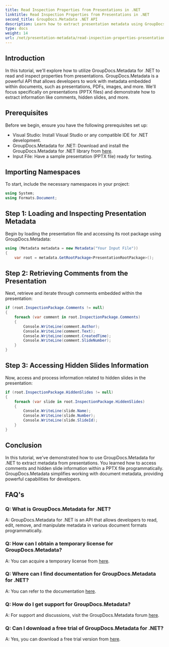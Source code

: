 ```yaml
---
title: Read Inspection Properties from Presentations in .NET
linktitle: Read Inspection Properties from Presentations in .NET
second_title: GroupDocs.Metadata .NET API
description: Learn how to extract presentation metadata using GroupDocs.Metadata for .NET. Access comments, hidden slides, and more programmatically.
type: docs
weight: 14
url: /net/presentation-metadata/read-inspection-properties-presentations/
---
```

## Introduction
In this tutorial, we'll explore how to utilize GroupDocs.Metadata for .NET to read and inspect properties from presentations. GroupDocs.Metadata is a powerful API that allows developers to work with metadata embedded within documents, such as presentations, PDFs, images, and more. We'll focus specifically on presentations (PPTX files) and demonstrate how to extract information like comments, hidden slides, and more.
## Prerequisites
Before we begin, ensure you have the following prerequisites set up:
- Visual Studio: Install Visual Studio or any compatible IDE for .NET development.
- GroupDocs.Metadata for .NET: Download and install the GroupDocs.Metadata for .NET library from [here](https://releases.groupdocs.com/metadata/net/).
- Input File: Have a sample presentation (PPTX file) ready for testing.
## Importing Namespaces
To start, include the necessary namespaces in your project:
```csharp
using System;
using Formats.Document;
```
## Step 1: Loading and Inspecting Presentation Metadata
Begin by loading the presentation file and accessing its root package using GroupDocs.Metadata:
```csharp
using (Metadata metadata = new Metadata("Your Input File"))
{
    var root = metadata.GetRootPackage<PresentationRootPackage>();
```
## Step 2: Retrieving Comments from the Presentation
Next, retrieve and iterate through comments embedded within the presentation:
```csharp
if (root.InspectionPackage.Comments != null)
{
    foreach (var comment in root.InspectionPackage.Comments)
    {
        Console.WriteLine(comment.Author);
        Console.WriteLine(comment.Text);
        Console.WriteLine(comment.CreatedTime);
        Console.WriteLine(comment.SlideNumber);
    }
}
```
## Step 3: Accessing Hidden Slides Information
Now, access and process information related to hidden slides in the presentation:
```csharp
if (root.InspectionPackage.HiddenSlides != null)
{
    foreach (var slide in root.InspectionPackage.HiddenSlides)
    {
        Console.WriteLine(slide.Name);
        Console.WriteLine(slide.Number);
        Console.WriteLine(slide.SlideId);
    }
}
```
## Conclusion
In this tutorial, we've demonstrated how to use GroupDocs.Metadata for .NET to extract metadata from presentations. You learned how to access comments and hidden slide information within a PPTX file programmatically. GroupDocs.Metadata simplifies working with document metadata, providing powerful capabilities for developers.

## FAQ's
### Q: What is GroupDocs.Metadata for .NET?
A: GroupDocs.Metadata for .NET is an API that allows developers to read, edit, remove, and manipulate metadata in various document formats programmatically.
### Q: How can I obtain a temporary license for GroupDocs.Metadata?
A: You can acquire a temporary license from [here](https://purchase.groupdocs.com/temporary-license/).
### Q: Where can I find documentation for GroupDocs.Metadata for .NET?
A: You can refer to the documentation [here](https://reference.groupdocs.com/metadata/net/).
### Q: How do I get support for GroupDocs.Metadata?
A: For support and discussions, visit the GroupDocs.Metadata forum [here](https://forum.groupdocs.com/c/metadata/14).
### Q: Can I download a free trial of GroupDocs.Metadata for .NET?
A: Yes, you can download a free trial version from [here](https://releases.groupdocs.com/).
